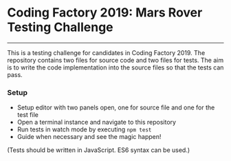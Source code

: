 # Coding Factory 2019: Mars Rover Testing Challenge
---
This is a testing challenge for candidates in Coding Factory 2019. The repository contains two files for source code and two files for tests. The aim is to write the code implementation into the source files so that the tests can pass.

### Setup
- Setup editor with two panels open, one for source file and one for the test file
- Open a terminal instance and navigate to this repository
- Run tests in watch mode by executing `npm test`
- Guide when necessary and see the magic happen!

(Tests should be written in JavaScript. ES6 syntax can be used.)
